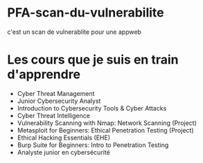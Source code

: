 # PFA-scan-du-vulnerabilite
c'est un scan de vulnerablite pour une appweb 



# Les cours que je suis en train d'apprendre
  * Cyber Threat Management
  * Junior Cybersecurity Analyst
  * Introduction to Cybersecurity Tools & Cyber Attacks
  * Cyber Threat Intelligence
  * Vulnerability Scanning with Nmap: Network Scanning (Project)
  * Metasploit for Beginners: Ethical Penetration Testing (Project)
  * Ethical Hacking Essentials (EHE)
  * Burp Suite for Beginners: Intro to Penetration Testing
  * Analyste junior en cybersécurité
